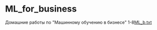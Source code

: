 # ML_for_business
Домашние работы по "Машинному обучению в бизнесе"
1-8[ML_b.txt](https://github.com/NastaCom/ML_for_business/files/9158725/ML_b.txt)
